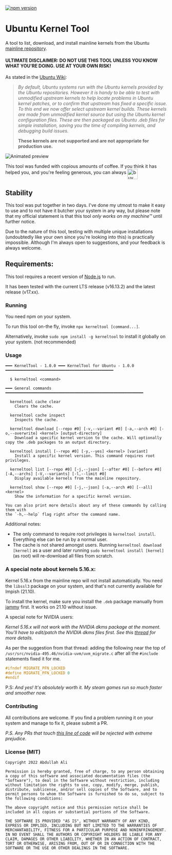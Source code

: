 [![npm version](https://badge.fury.io/js/kerneltool.svg)](https://badge.fury.io/js/kerneltool)

# Ubuntu Kernel Tool

A tool to list, download, and install mainline kernels from the Ubuntu [mainline repository](https://kernel.ubuntu.com/~kernel-ppa/mainline/).

#### ULTIMATE DISCLAIMER: DO NOT USE THIS TOOL UNLESS YOU KNOW WHAT YOU'RE DOING. USE AT YOUR OWN RISK!

As stated in the [Ubuntu Wiki](https://wiki.ubuntu.com/Kernel/MainlineBuilds):

> *By default, Ubuntu systems run with the Ubuntu kernels provided by the Ubuntu repositories. However it is handy to be able to test with unmodified upstream kernels to help locate problems in Ubuntu kernel patches, or to confirm that upstream has fixed a specific issue. To this end we now offer select upstream kernel builds. These kernels are made from unmodified kernel source but using the Ubuntu kernel configuration files. These are then packaged as Ubuntu .deb files for simple installation, saving you the time of compiling kernels, and debugging build issues.*
>
> **These kernels are not supported and are not appropriate for production use.**


![Animated preview](./preview/kerneltool.webp)

This tool was funded with copious amounts of coffee. If you think it has helped you, and you're feeling generous, you can always [<img alt="buy me another coffee!" align="middle" src="https://img.buymeacoffee.com/button-api/?text=buy%20me%20another%20coffee%21&emoji=&slug=voodooattack&button_colour=FFDD00&font_colour=000000&font_family=Bree&outline_colour=000000&coffee_colour=ffffff" height="32"></img>](https://www.buymeacoffee.com/voodooattack)

## Stability

This tool was put together in two days. I've done my utmost to make it easy to use and to not have it butcher your system in any way, but please note that my official statement is that this tool *only works on my machine™* until further notice.

Due to the nature of this tool, testing with multiple unique installations (undoubtedly like your own since you're looking into this) is practically impossible. Although I'm always open to suggestions, and your feedback is always welcome.

## Requirements:

This tool requires a recent version of [Node.js](https://nodejs.org) to run.

It has been tested with the current LTS release (v16.13.2) and the latest release (v17.xx).

### Running

You need npm on your system.

To run this tool on-the fly, invoke `npx kerneltool [command...]`.

Alternatively, invoke `sudo npm install -g kerneltool` to install it globally on your system. (not recommended)

### Usage

```
━━━ KernelTool - 1.0.0 ━━━ KernelTool for Ubuntu - 1.0.0 ━━━━━━━━━━━━━━━━━━━━━━━━━━━━━━━━━━━━━━━━━━━━━━━

  $ kerneltool <command>

━━━ General commands ━━━━━━━━━━━━━━━━━━━━━━━━━━━━━━━━━━━━━━━━━━━━━━━━━━━━━━━━━━━━

  kerneltool cache clear
    Clears the cache.

  kerneltool cache inspect
    Inspects the cache.

  kerneltool download [--repo #0] [-v,--variant #0] [-a,--arch #0] [-o,--overwrite] <kernel> [output-directory]
    Download a specific kernel version to the cache. Will optionally copy the .deb packages to an output directory.

  kerneltool install [--repo #0] [-y,--yes] <kernel> [variant]
    Install a specific kernel version. This command requires root privileges.

  kerneltool list [--repo #0] [-j,--json] [--after #0] [--before #0] [-A,--archs] [-V,--variants] [-l,--limit #0]
    Display available kernels from the mainline repository.

  kerneltool show [--repo #0] [-j,--json] [-a,--arch #0] [--all] <kernel>
    Show the information for a specific kernel version.

You can also print more details about any of these commands by calling them with
the `-h,--help` flag right after the command name.
```

Additional notes:
- The only command to require root privileges is `kerneltool install`. Everything else can be run by a normal user.
- The cache is not shared amongst users. Running `kerneltool download [kernel]` as a user and later running `sudo kerneltool install [kernel]` (as root) will re-download all files from scratch.

### A special note about kernels 5.16.x:

Kernel 5.16.x from the mainline repo will not install automatically. You need the `libssl3` package on your system, and that's not currently available for Impish (21.10).

To install the kernel, make sure you install the `.deb` package manually from [jammy](https://packages.ubuntu.com/jammy/libssl3) first. It works on 21.10 without issue.

A special note for NVIDIA users:

*Kernel 5.16.x will not work with the NVIDIA dkms package at the moment. You'll have to edit/patch the NVIDIA dkms files first. See this [thread](https://bbs.archlinux.org/viewtopic.php?id=271400) for more details.*

As per the suggestion from that thread: adding the following near the top of `/usr/src/nvidia-495.46/nvidia-uvm/uvm_migrate.c` after all the `#include` statements fixed it for me.

```c
#ifndef MIGRATE_PFN_LOCKED
#define MIGRATE_PFN_LOCKED 0
#endif
```

P.S: *And yes! It's absolutely worth it. My steam games run so much faster and smoother now.*

### Contributing

All contributions are welcome. If you find a problem running it on your system and manage to fix it, please submit a PR.

*P.S. Any PRs that touch [this line of code](./src/lib/repo.ts#L101) will be rejected with extreme prejudice.*

### License (MIT)

```
Copyright 2022 Abdullah Ali

Permission is hereby granted, free of charge, to any person obtaining a copy of this software and associated documentation files (the "Software"), to deal in the Software without restriction, including without limitation the rights to use, copy, modify, merge, publish, distribute, sublicense, and/or sell copies of the Software, and to permit persons to whom the Software is furnished to do so, subject to the following conditions:

The above copyright notice and this permission notice shall be included in all copies or substantial portions of the Software.

THE SOFTWARE IS PROVIDED "AS IS", WITHOUT WARRANTY OF ANY KIND, EXPRESS OR IMPLIED, INCLUDING BUT NOT LIMITED TO THE WARRANTIES OF MERCHANTABILITY, FITNESS FOR A PARTICULAR PURPOSE AND NONINFRINGEMENT. IN NO EVENT SHALL THE AUTHORS OR COPYRIGHT HOLDERS BE LIABLE FOR ANY CLAIM, DAMAGES OR OTHER LIABILITY, WHETHER IN AN ACTION OF CONTRACT, TORT OR OTHERWISE, ARISING FROM, OUT OF OR IN CONNECTION WITH THE SOFTWARE OR THE USE OR OTHER DEALINGS IN THE SOFTWARE.
```